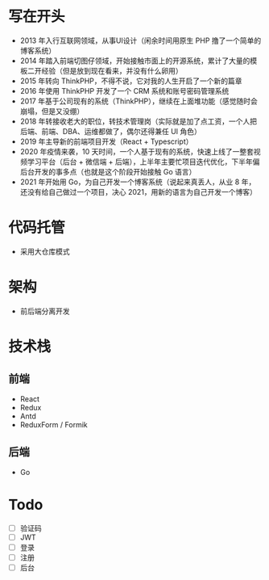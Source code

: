 # 写在开头
- 2013 年入行互联网领域，从事UI设计（闲余时间用原生 PHP 撸了一个简单的博客系统）
- 2014 年踏入前端切图仔领域，开始接触市面上的开源系统，累计了大量的模板二开经验（但是放到现在看来，并没有什么卵用）
- 2015 年转向 ThinkPHP，不得不说，它对我的人生开启了一个新的篇章
- 2016 年使用 ThinkPHP 开发了一个 CRM 系统和账号密码管理系统
- 2017 年基于公司现有的系统（ThinkPHP），继续在上面堆功能（感觉随时会崩塌，但是又没绷）
- 2018 年转接收老大的职位，转技术管理岗（实际就是加了点工资，一个人把后端、前端、DBA、运维都做了，偶尔还得兼任 UI 角色）
- 2019 年主导新的前端项目开发（React + Typescript）
- 2020 年疫情来袭，10 天时间，一个人基于现有的系统，快速上线了一整套视频学习平台（后台 + 微信端 + 后端），上半年主要忙项目迭代优化，下半年偏后台开发的事多点（也就是这个阶段开始接触 Go 语言）
- 2021 年开始用 Go，为自己开发一个博客系统（说起来真丢人，从业 8 年，还没有给自己做过一个项目，决心 2021，用新的语言为自己开发一个博客）

# 代码托管
- 采用大仓库模式

# 架构
- 前后端分离开发

# 技术栈
## 前端
- React
- Redux
- Antd
- ReduxForm / Formik

## 后端
- Go

# Todo
- [ ] 验证码
- [ ] JWT
- [ ] 登录
- [ ] 注册
- [ ] 后台